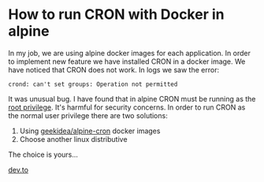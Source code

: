 # How to run CRON with Docker in alpine

In my job, we are using alpine docker images for each application. In order to implement new feature we have installed CRON in a docker image. We have noticed that CRON does not work. In logs we saw the error:

```
crond: can't set groups: Operation not permitted
```

It was unusual bug. I have found that in alpine CRON must be running as the [root privilege](https://github.com/inter169/systs/blob/master/alpine/crond/README.md#run-cron-as-non-root-on-alpine-linux). It's harmful for security concerns. In order to run CRON as the normal user privilege there are two solutions:

1. Using [geekidea/alpine-cron](https://hub.docker.com/r/geekidea/alpine-cron) docker images
2. Choose another linux distributive


The choice is yours...

[dev.to](https://dev.to/kopylov_vlad/how-to-run-cron-with-docker-in-alpine-3b05)

